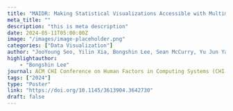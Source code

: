 ```yaml
---
title: "MAIDR: Making Statistical Visualizations Accessible with Multimodal Data Representation"
meta_title: ""
description: "this is meta description"
date: 2024-05-11T05:00:00Z
image: "/images/image-placeholder.png"
categories: ["Data Visualization"]
author: "JooYoung Seo, Yilin Xia, Bongshin Lee, Sean McCurry, Yu Jun Yam"
highlightauthor: 
    - "Bongshin Lee"
journal: ACM CHI Conference on Human Factors in Computing Systems (CHI 2024)
tags: ["2024"]
type: "Poster"
link: "https://doi.org/10.1145/3613904.3642730"
draft: false
---
```

 
